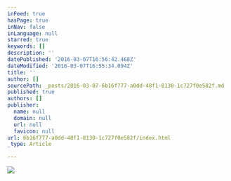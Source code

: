 ```yaml
---
inFeed: true
hasPage: true
inNav: false
inLanguage: null
starred: true
keywords: []
description: ''
datePublished: '2016-03-07T16:56:42.468Z'
dateModified: '2016-03-07T16:55:34.094Z'
title: ''
author: []
sourcePath: _posts/2016-03-07-6b16f777-a0dd-48f1-8130-1c727f0e582f.md
published: true
authors: []
publisher:
  name: null
  domain: null
  url: null
  favicon: null
url: 6b16f777-a0dd-48f1-8130-1c727f0e582f/index.html
_type: Article

---
```

![](https://s3-us-west-2.amazonaws.com/the-grid-img/p/42b8ca7d7c18066fce2234da0a66c37a931992e9.jpg)